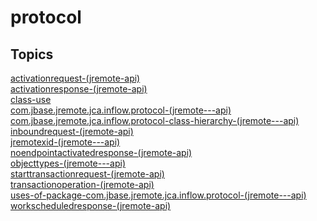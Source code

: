 # protocol

## Topics

[activationrequest-(jremote-api)](./activationrequest-(jremote-api))  
[activationresponse-(jremote-api)](./activationresponse-(jremote-api))  
[class-use](./class-use)  
[com.jbase.jremote.jca.inflow.protocol-(jremote---api)](./com.jbase.jremote.jca.inflow.protocol-(jremote---api))  
[com.jbase.jremote.jca.inflow.protocol-class-hierarchy-(jremote---api)](./com.jbase.jremote.jca.inflow.protocol-class-hierarchy-(jremote---api))  
[inboundrequest-(jremote-api)](./inboundrequest-(jremote-api))  
[jremotexid-(jremote---api)](./jremotexid-(jremote---api))  
[noendpointactivatedresponse-(jremote-api)](./noendpointactivatedresponse-(jremote-api))  
[objecttypes-(jremote---api)](./objecttypes-(jremote---api))  
[starttransactionrequest-(jremote-api)](./starttransactionrequest-(jremote-api))  
[transactionoperation-(jremote-api)](./transactionoperation-(jremote-api))  
[uses-of-package-com.jbase.jremote.jca.inflow.protocol-(jremote---api)](./uses-of-package-com.jbase.jremote.jca.inflow.protocol-(jremote---api))  
[workscheduledresponse-(jremote-api)](./workscheduledresponse-(jremote-api))  

